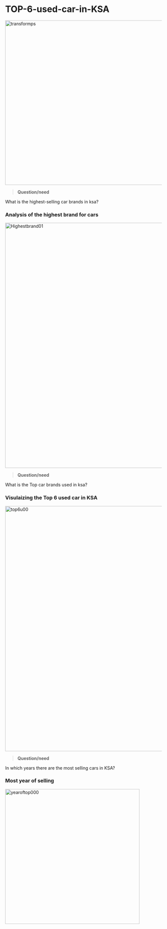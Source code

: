 # TOP-6-used-car-in-KSA
<img width="527" alt="transformps" src="https://user-images.githubusercontent.com/75619142/142140458-e3bd043e-a8a0-438d-b779-a64cb8a24b27.png">




>**Question/need**
 
 
 What is the highest-selling car brands in ksa? 


### Analysis of the highest brand for cars
<img width="785" alt="Highestbrand01" src="https://user-images.githubusercontent.com/75619142/142141519-4f20158b-892f-4b58-8fe9-4b2049d8f066.png">


>**Question/need**

 What is the Top car brands used in ksa? 

### Visulaizing the Top 6 used car in KSA
<img width="785" alt="top6u00" src="https://user-images.githubusercontent.com/75619142/142142993-b4232c54-5fad-4798-885d-ad70882f7e9d.png">

>**Question/need**

In which years there are the most selling cars in KSA?

### Most year of selling

<img width="432" alt="yearoftop000" src="https://user-images.githubusercontent.com/75619142/142143171-e63aa472-caa2-496c-8645-3173cdae17df.png">
